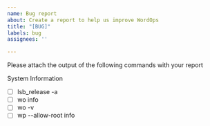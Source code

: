 ```yaml
---
name: Bug report
about: Create a report to help us improve WordOps
title: "[BUG]"
labels: bug
assignees: ''

---
```


Please attach the output of the following commands with your report

System Information
- [ ] lsb_release -a
- [ ] wo info
- [ ] wo -v
- [ ] wp --allow-root info
